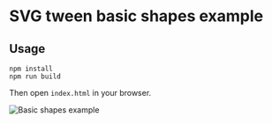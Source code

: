 # SVG tween basic shapes example

## Usage

```
npm install
npm run build
```

Then open `index.html` in your browser.

![Basic shapes example](https://www.dropbox.com/s/ki01v10z2a4c5pb/basic-shapes.gif?raw=1)
